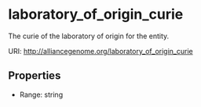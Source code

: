 # laboratory_of_origin_curie

The curie of the laboratory of origin for the entity.

URI: http://alliancegenome.org/laboratory_of_origin_curie



<!-- no inheritance hierarchy -->


## Properties

 * Range: string


